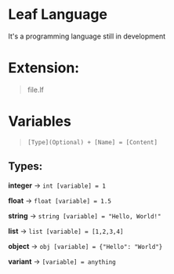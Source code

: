# Leaf Language 
It's a programming language still in development

# Extension: 
> file.lf

# Variables
> ``[Type](Optional) + [Name] = [Content]``

## Types:
**integer** -> ``int [variable] = 1``

**float** -> ``float [variable] = 1.5``

**string** -> ``string [variable] = "Hello, World!"``

**list** -> ``list [variable] = [1,2,3,4]``

**object** -> ``obj [variable] = {"Hello": "World"}``

**variant** -> ``[variable] = anything``

